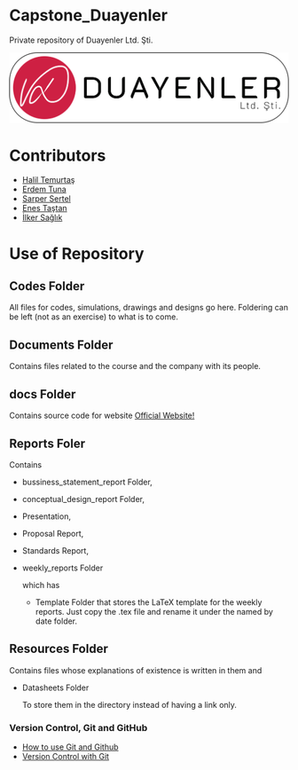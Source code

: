 ﻿# Capstone_Duayenler
Private repository of Duayenler Ltd. Şti.

![Alt text](Documents/logos/logo3-with-stroke.png?raw=true "Title")

# Contributors
* [Halil Temurtaş](https://github.com/temurtas)
* [Erdem Tuna](https://github.com/erdemtuna)
* [Sarper Sertel](https://github.com/Kriyusxxx)
* [Enes Taştan](https://github.com/enestastan)
* [İlker Sağlık](https://github.com/isaglik)

# Use of Repository

## Codes Folder
All files for codes, simulations, drawings and designs go here. 
Foldering can be left (not as an exercise) to what is to come.

## Documents Folder
Contains files related to the course and the company with its people.

## docs Folder
Contains source code for website
	[Official Website!](temurtas.github.io/Capstone_Duayenler)


## Reports Foler
Contains

* bussiness_statement_report Folder,
* conceptual_design_report Folder,	
* Presentation,
* Proposal Report,
* Standards Report,
* weekly_reports Folder

	which has 
	* Template Folder
		that stores the LaTeX template for the weekly reports. 
		Just copy the .tex file and rename it under the named by date folder.

## Resources Folder
Contains files whose explanations of existence is written in them and	

* Datasheets Folder 	
	
	To store them in the directory instead of having a link only.



### Version Control, Git and GitHub
* [How to use Git and Github](https://www.udacity.com/course/how-to-use-git-and-github--ud775)
* [Version Control with Git](https://www.udacity.com/course/version-control-with-git--ud123)
